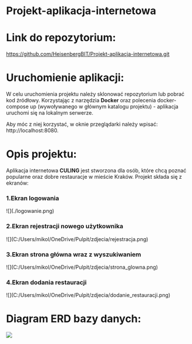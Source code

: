 # Projekt-aplikacja-internetowa



# Link do repozytorium:
https://github.com/HeisenbergBIT/Projekt-aplikacja-internetowa.git

# Uruchomienie aplikacji:
W celu uruchomienia projektu należy sklonować repozytorium lub pobrać kod źródłowy.
Korzystając z narzędzia **Docker** oraz polecenia docker-compose up (wywoływanego w głównym katalogu projektu) - aplikacja uruchomi się na lokalnym serwerze.

Aby móc z niej korzystać, w oknie przeglądarki należy wpisać: http://localhost:8080.

# Opis projektu:
Aplikacja internetowa **CULING** jest stworzona dla osób, które chcą poznać popularne oraz dobre restauracje w mieście Kraków.
Projekt składa się z ekranów:

<h3>1.Ekran logowania</h3>
![](./logowanie.png)
<h3>2.Ekran rejestracji nowego użytkownika</h3>
![](C:/Users/mikol/OneDrive/Pulpit/zdjecia/rejestracja.png)
<h3>3.Ekran strona główna wraz z wyszukiwaniem</h3>
![](C:/Users/mikol/OneDrive/Pulpit/zdjecia/strona_glowna.png)
<h3>4.Ekran dodania restauracji</h3>
![](C:/Users/mikol/OneDrive/Pulpit/zdjecia/dodanie_restauracji.png)

# Diagram ERD bazy danych:

![](C:/Users/mikol/OneDrive/Pulpit/zdjecia/Diagram_ERD.png)